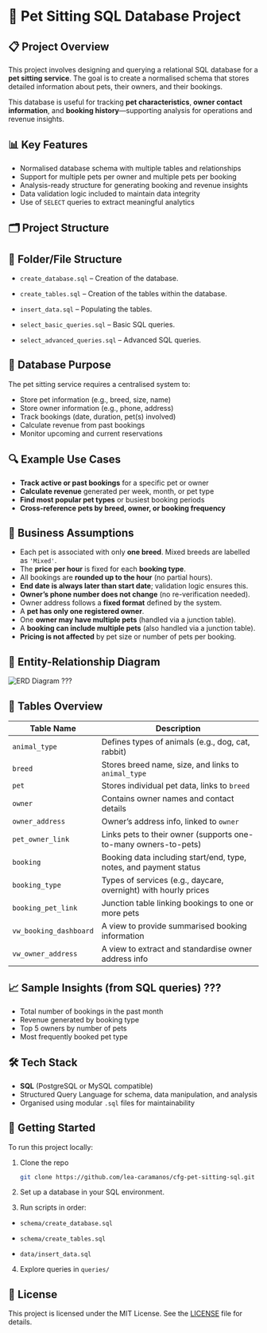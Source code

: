 # 🐾 Pet Sitting SQL Database Project

## 📋 Project Overview

This project involves designing and querying a relational SQL database for a **pet sitting service**. The goal is to create a normalised schema that stores detailed information about pets, their owners, and their bookings. 

This database is useful for tracking **pet characteristics**, **owner contact information**, and **booking history**—supporting analysis for operations and revenue insights.

## 📊 Key Features

- Normalised database schema with multiple tables and relationships
- Support for multiple pets per owner and multiple pets per booking
- Analysis-ready structure for generating booking and revenue insights
- Data validation logic included to maintain data integrity
- Use of `SELECT` queries to extract meaningful analytics

## 🗂️ Project Structure

## 📁 Folder/File Structure

- `create_database.sql` – Creation of the database.

- `create_tables.sql` – Creation of the tables within the database.

- `insert_data.sql` – Populating the tables.

- `select_basic_queries.sql` – Basic SQL queries.

- `select_advanced_queries.sql` – Advanced SQL queries.

## 🧠 Database Purpose

The pet sitting service requires a centralised system to:

- Store pet information (e.g., breed, size, name)
- Store owner information (e.g., phone, address)
- Track bookings (date, duration, pet(s) involved)
- Calculate revenue from past bookings
- Monitor upcoming and current reservations

## 🔍 Example Use Cases

- **Track active or past bookings** for a specific pet or owner
- **Calculate revenue** generated per week, month, or pet type
- **Find most popular pet types** or busiest booking periods
- **Cross-reference pets by breed, owner, or booking frequency**

## 📌 Business Assumptions

- Each pet is associated with only **one breed**. Mixed breeds are labelled as `'Mixed'`.
- The **price per hour** is fixed for each **booking type**.
- All bookings are **rounded up to the hour** (no partial hours).
- **End date is always later than start date**; validation logic ensures this.
- **Owner’s phone number does not change** (no re-verification needed).
- Owner address follows a **fixed format** defined by the system.
- A **pet has only one registered owner**.
- One **owner may have multiple pets** (handled via a junction table).
- A **booking can include multiple pets** (also handled via a junction table).
- **Pricing is not affected** by pet size or number of pets per booking.


## 📸 Entity-Relationship Diagram

![ERD Diagram](assets/erd_diagram.png) ???

## 📁 Tables Overview

| Table Name          | Description                                                                 |
|---------------------|-----------------------------------------------------------------------------|
| `animal_type`       | Defines types of animals (e.g., dog, cat, rabbit)                           |
| `breed`             | Stores breed name, size, and links to `animal_type`                         |
| `pet`               | Stores individual pet data, links to `breed`                                |
| `owner`             | Contains owner names and contact details                                    |
| `owner_address`     | Owner’s address info, linked to `owner`                                     |
| `pet_owner_link`    | Links pets to their owner (supports one-to-many owners-to-pets)             |
| `booking`           | Booking data including start/end, type, notes, and payment status           |
| `booking_type`      | Types of services (e.g., daycare, overnight) with hourly prices             |
| `booking_pet_link`  | Junction table linking bookings to one or more pets                         |
| `vw_booking_dashboard` | A view to provide summarised booking information                         |
| `vw_owner_address`  | A view to extract and standardise owner address info                        |

## 📈 Sample Insights (from SQL queries) ???

- Total number of bookings in the past month
- Revenue generated by booking type
- Top 5 owners by number of pets
- Most frequently booked pet type

## 🛠️ Tech Stack

- **SQL** (PostgreSQL or MySQL compatible)
- Structured Query Language for schema, data manipulation, and analysis
- Organised using modular `.sql` files for maintainability


## 📎 Getting Started

To run this project locally:

1. Clone the repo  
   ```bash
   git clone https://github.com/lea-caramanos/cfg-pet-sitting-sql.git ???
   ```

2. Set up a database in your SQL environment.

3. Run scripts in order:
- `schema/create_database.sql`

- `schema/create_tables.sql`

- `data/insert_data.sql`

4. Explore queries in `queries/`

## 📄 License

This project is licensed under the MIT License. See the [LICENSE](./LICENSE.md) file for details.
